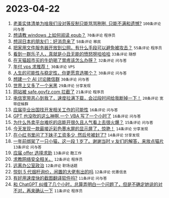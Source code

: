# 2023-04-22

1. [老美实体清单为啥我们没对等反制只能骂骂咧咧, 只能不满和遗憾?](https://www.v2ex.com/t/934497) `100条评论` `问与答`
1. [想请教 windows 上如何阅读 epub？](https://www.v2ex.com/t/934493) `70条评论` `程序员`
1. [想润日本的朋友们：好消息来了](https://www.v2ex.com/t/934569) `58条评论` `移民`
1. [把家用文件服务器开放到公网，有什么手段可以避免被攻击？](https://www.v2ex.com/t/934526) `55条评论` `程序员`
1. [看到一群乐子人，真就是小丑无能的愤怒呀哈哈哈](https://www.v2ex.com/t/934509) `33条评论` `随想`
1. [在天猫超市买的牛奶喝了胃疼该怎么办呀？](https://www.v2ex.com/t/934498) `32条评论` `问与答`
1. [年付 vps 求推荐！](https://www.v2ex.com/t/934499) `30条评论` `VPS`
1. [人生的可能性与稳定性，你更愿意选哪个？](https://www.v2ex.com/t/934511) `30条评论` `问与答`
1. [想建一个 AI 讨论微信群](https://www.v2ex.com/t/934516) `30条评论` `问与答`
1. [世界上又多了一个米黑](https://www.v2ex.com/t/934589) `29条评论` `分享发现`
1. [网站被 safe.govfz.com 拦截了](https://www.v2ex.com/t/934539) `21条评论` `程序员`
1. [电信宽带恶心到我了，速度拉满下载，会过段时间给我断掉一下！](https://www.v2ex.com/t/934541) `20条评论` `宽带症候群`
1. [应届毕业出国找开发相关工作的可能性](https://www.v2ex.com/t/934538) `16条评论` `问与答`
1. [GPT 也没吹的这么神啊,一个 VBA 写了一个小时了](https://www.v2ex.com/t/934504) `16条评论` `问与答`
1. [为什么外卖平台难吃的店能开很久且人气看上去很火爆？](https://www.v2ex.com/t/934550) `15条评论` `问与答`
1. [今天发现一款最接近彩色墨水屏的显示屏了，惊艳！](https://www.v2ex.com/t/934590) `14条评论` `分享发现`
1. [在小红书里问了下妹子工资多少, 然后号被封了?](https://www.v2ex.com/t/934565) `14条评论` `分享发现`
1. [一年前绑架了一只小猫，这一段 1 岁了。谢谢当时 v 友们的解答，来放点猫片](https://www.v2ex.com/t/934586) `13条评论` `问与答`
1. [应届 offer 选择求助](https://www.v2ex.com/t/934528) `13条评论` `酷工作`
1. [求教网络安全相关。](https://www.v2ex.com/t/934572) `12条评论` `程序员`
1. [远离办公室政治](https://www.v2ex.com/t/934527) `12条评论` `职场话题`
1. [悦刻 5 代烟杆询价，闲置的大佬有出的吗](https://www.v2ex.com/t/934496) `12条评论` `优惠信息`
1. [有好用速度快的截图翻译软件吗?](https://www.v2ex.com/t/934563) `11条评论` `问与答`
1. [和 ChatGPT 纠缠了几个小时，总算弄明白一个问题了，但是不确定她说的对不对，再来确认一下](https://www.v2ex.com/t/934518) `11条评论` `程序员`
